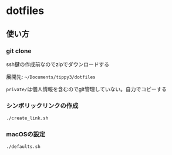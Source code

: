 # dotfiles

## 使い方

### git clone

ssh鍵の作成前なのでzipでダウンロードする

展開先: `~/Documents/tippy3/dotfiles`

`private/`は個人情報を含むのでgit管理していない。自力でコピーする

### シンボリックリンクの作成

```zsh
./create_link.sh
```

### macOSの設定

```zsh
./defaults.sh
```
